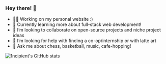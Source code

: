 ### Hey there! 👋

<!--
**1ncipient/1ncipient** is a ✨ _special_ ✨ repository because its `README.md` (this file) appears on your GitHub profile.

Here are some ideas to get you started:

- 🔭 I’m currently working on ...
- 🌱 I’m currently learning ...
- 👯 I’m looking to collaborate on ...
- 🤔 I’m looking for help with ...
- 💬 Ask me about ...
- 📫 How to reach me: ...
- 😄 Pronouns: ...
- ⚡ Fun fact: ...
-->
- 👨‍💻 Working on my personal website :)
- 🌱 Currently learning more about full-stack web development!
- 👯 I’m looking to collaborate on open-source projects and niche project ideas
- 🤔 I’m looking for help with finding a co-op/internship or with latte art
- 💬 Ask me about chess, basketball, music, cafe-hopping!

![1ncipient's GitHub stats](https://github-readme-stats.zohan.tech/api?username=1ncipient&show_icons=true&theme=transparent)

